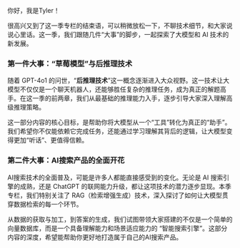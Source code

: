 你好，我是Tyler！

很高兴又到了这一季专栏的结束语，可以稍微放松一下，不聊技术细节，和大家说说心里话。这一季，我们跟随几件“大事”的脚步，一起探索了大模型和 AI 技术的新发展。

### 第一件大事：“草莓模型”与后推理技术

随着 GPT-4o1 的问世，“**后推理技术**”这一概念逐渐进入大众视野。这一技术让大模型不仅仅是一个聊天机器人，还能够胜任复杂的推理任务，成为真正的解题高手。在这一季的前两章，我们从最基础的推理能力入手，逐步引导大家深入理解高级推理策略。

这一部分内容的核心目标，是帮助你将大模型从一个“工具”转化为真正的“助手”。我们希望你不仅能依赖它完成任务，还能通过学习理解其背后的逻辑，让大模型变得更加“听话”、更值得信赖。

### 第二件大事：AI搜索产品的全面开花

AI搜索技术的全面普及，可能是许多人都能直接感受到的变化。无论是 AI 搜索引擎的成熟，还是 ChatGPT 的联网能力升级，都让这项技术的潜力逐步显现。本季专栏，我们特别关注了 RAG（检索增强生成）技术，深入探讨了如何让大模型贯穿数据检索的每一个环节。

从数据的获取与加工，到答案的生成，我们试图带领大家搭建的不仅是一个简单的向量数据库，而是一个具备理解能力和场景适应能力的 “智能搜索引擎”。这部分内容的深度，希望能帮助你更好地打造属于自己的AI搜索产品。